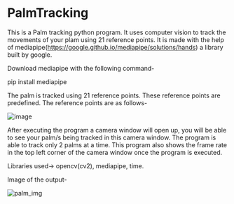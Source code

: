 # PalmTracking

This is a Palm tracking python program. It uses computer vision to track the movements of your plam using 21 reference points. It is made with the help of mediapipe(https://google.github.io/mediapipe/solutions/hands) a library built by google.

Download mediapipe with the following command-



pip install mediapipe

The palm is tracked using 21 reference points. These reference points are predefined. The reference points are as follows-

![image](https://user-images.githubusercontent.com/47482433/121740885-5bd25a80-cb1b-11eb-8501-9270fb396746.png)

After executing the program a camera window will open up, you will be able to see your palm/s being tracked in this camera window. The program is able to track only 2 palms at a time. This program also shows the frame rate in the top left corner of the camera window once the program is executed.

Libraries used-> opencv(cv2), mediapipe, time.

Image of the output-

![palm_img](https://user-images.githubusercontent.com/47482433/121741927-cafc7e80-cb1c-11eb-86b4-122df81206f1.jpeg)
